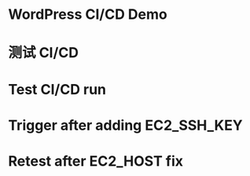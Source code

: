 # WordPress CI/CD Demo
# 测试 CI/CD
# Test CI/CD run
# Trigger after adding EC2_SSH_KEY
# Retest after EC2_HOST fix
